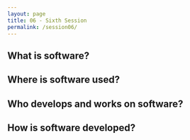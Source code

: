 ```yaml
---
layout: page
title: 06 - Sixth Session
permalink: /session06/
---
```


## What is software?

## Where is software used?

## Who develops and works on software?

## How is software developed?